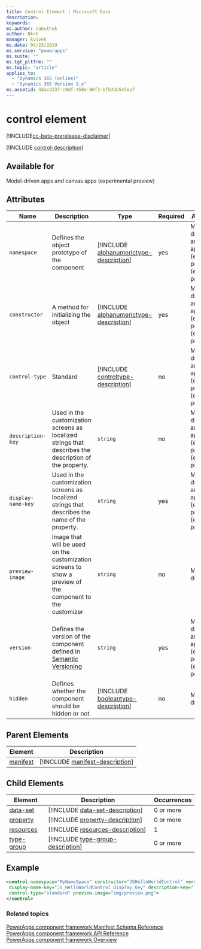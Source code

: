 ```yaml
---
title: Control Element | Microsoft Docs
description: 
keywords:
ms.author: nabuthuk
author: Nkrb
manager: kvivek
ms.date: 04/23/2019
ms.service: "powerapps"
ms.suite: ""
ms.tgt_pltfrm: ""
ms.topic: "article"
applies_to: 
  - "Dynamics 365 (online)"
  - "Dynamics 365 Version 9.x"
ms.assetid: 4dacd337-c9df-458e-86f3-bfb3ab543ea7
---
```


# control element

[!INCLUDE[cc-beta-prerelease-disclaimer](../../../includes/cc-beta-prerelease-disclaimer.md)]

[!INCLUDE [control-description](includes/control-description.md)]

## Available for

Model-driven apps and canvas apps (experimental preview)

## Attributes

|Name|Description|Type|Required|Available for|
|--|--|--|--|--------|
|`namespace`|Defines the object prototype of the component|[!INCLUDE [alphanumerictype-description](includes/alphanumerictype-description.md)]|yes|Model-driven apps and canvas apps (experimental preview) (experimental preview)|
|`constructor`|A method for initializing the object|[!INCLUDE [alphanumerictype-description](includes/alphanumerictype-description.md)]|yes|Model-driven apps and canvas apps (experimental preview) (experimental preview)|
|`control-type`|Standard|[!INCLUDE [controltype-description](includes/controltype-description.md)]|no|Model-driven apps and canvas apps (experimental preview) (experimental preview)|
|`description-key`|Used in the customization screens as localized strings that describes the description of the property.|`string`|no|Model-driven apps and canvas apps (experimental preview) (experimental preview)|
|`display-name-key`|Used in the customization screens as localized strings that describes the name of the property.|`string`|yes|Model-driven apps and canvas apps (experimental preview) (experimental preview)|
|`preview-image`|Image that will be used on the customization screens to show a preview of the component to the customizer|`string`|no|Model-driven apps|
|`version`|Defines the version of the component defined in [Semantic Versioning](https://semver.org)|`string`|yes|Model-driven apps and canvas apps (experimental preview) (experimental preview)|
|`hidden`|Defines whether the component should be hidden or not|[!INCLUDE [booleantype-description](includes/booleantype-description.md)]| no|Model-driven apps|

## Parent Elements

|Element|Description|
|--|--|
|[manifest](manifest.md)|[!INCLUDE [manifest-description](includes/manifest-description.md)]|

## Child Elements

|Element|Description|Occurrences|
|--|--|--|
|[data-set](data-set.md)|[!INCLUDE [data-set-description](includes/data-set-description.md)]|0 or more|
|[property](property.md)|[!INCLUDE [property-description](includes/property-description.md)]|0 or more|
|[resources](resources.md)|[!INCLUDE [resources-description](includes/resources-description.md)]|1|
|[type-group](type-group.md)|[!INCLUDE [type-group-description](includes/type-group-description.md)]|0 or more|

## Example

```xml
<control namespace="MyNameSpace" constructor="JSHelloWorldControl" version="1.0.0"
 display-name-key="JS_HelloWorldControl_Display_Key" description-key="JS_HelloWorldControl_Desc_Key"
 control-type="standard" preview-image="img/preview.png">
</control>
  ```

### Related topics

[PowerApps component framework Manifest Schema Reference](index.md)<br/>
[PowerApps component framework API Reference](../reference/index.md)<br/>
[PowerApps component framework Overview](../overview.md)